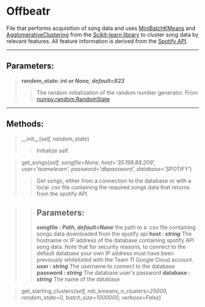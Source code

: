 # Offbeatr

File that performs acquisition of song data and uses [MiniBatchKMeans](https://scikit-learn.org/stable/modules/generated/sklearn.cluster.MiniBatchKMeans.html) and [AgglomerativeClustering](https://scikit-learn.org/stable/index.html) from the [Scikit-learn library](https://scikit-learn.org/stable/modules/generated/sklearn.cluster.AgglomerativeClustering.html) to cluster song data by relevant features. All feature information is derived from the [Spotify API](https://developer.spotify.com/).

---

## Parameters:

>**random_state: *int or None, default=823***
>>The random initialization of the random number generator. From [numpy.random.RandomState](https://docs.scipy.org/doc/numpy-1.15.0/reference/generated/numpy.random.RandomState.html)

---

## Methods:

>\_\_init\_\_(*self, random_state*)
>>Initialize self.

>get\_songs(*self, songfile=None, host='35.198.88.209', user='teameleven', password='dbpassword', database='SPOTIFY'*)
>>Get songs, either from a connection to the database or with a local .csv file containing the required songs data that returns from the spotify API.

>>## Parameters:
>>**songfile : *Path, default=None***
>>    the path to a .csv file containing songs data downloaded from the spotify api
>>**host : *string***
>>    The hostname or IP address of the database containing spotify API song data. Note that for security reasons, to connect to the default database your own IP address must have been previously whitelisted with the Team 11 Google Cloud account. 
>>**user : *string***
>>    The username to connect to the database
>>**password : *string***
>>    The database user's password
>>**database : *string***
>>    The name of the database

>get\_starting\_clusters(*self, mb_kmeans_n_clusters=25000, random_state=0, batch_size=1000000, verbose=False*)
